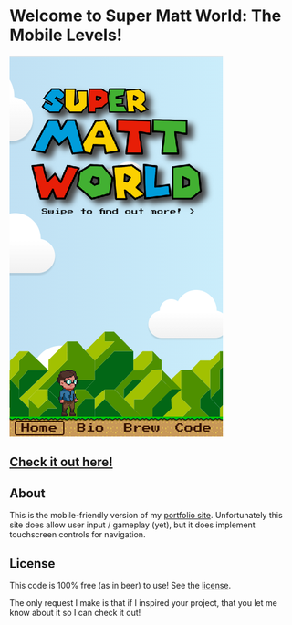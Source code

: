 # Welcome to Super Matt World: The Mobile Levels!
![Site Preview](./images/preview.png)

## [Check it out here!](https://m.westwick.dev)

## About
This is the mobile-friendly version of my [portfolio site](https://matt.westwick.dev). Unfortunately this site does allow user input / gameplay (yet), but it does implement touchscreen controls for navigation.

## License
This code is 100% free (as in beer) to use! See the [license](./LICENSE.md).

The only request I make is that if I inspired your project, that you let me know about it so I can check it out!
